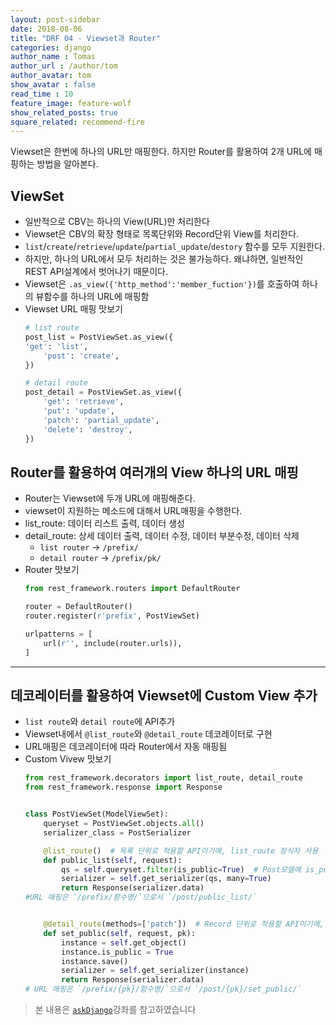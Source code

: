 ```yaml
---
layout: post-sidebar
date: 2018-08-06
title: "DRF 04 - Viewset과 Router"
categories: django
author_name : Tomas
author_url : /author/tom
author_avatar: tom
show_avatar : false
read_time : 10
feature_image: feature-wolf
show_related_posts: true
square_related: recommend-fire
---
```

Viewset은 한번에 하나의 URL만 매핑한다. 하지만 Router를 활용하여 2개 URL에 매핑하는 방법을 알아본다.

## ViewSet
* 일반적으로 CBV는 하나의 View(URL)만 처리한다
* Viewset은 CBV의 확장 형태로 목록단위와 Record단위 View를 처리한다.
* `list`/`create`/`retrieve`/`update`/`partial_update`/`destory` 함수를 모두 지원한다.
* 하지만, 하나의 URL에서 모두 처리하는 것은 불가능하다. 왜냐하면, 일반적인 REST API설계에서 벗어나기 때문이다.
* Viewset은 `.as_view({'http_method':'member_fuction'})`를 호출하여 하나의 뷰함수를 하나의 URL에 매핑함
* Viewset URL 매핑 맛보기
    ```python
    # list route
    post_list = PostViewSet.as_view({
    'get': 'list',
        'post': 'create',
    })

    # detail route
    post_detail = PostViewSet.as_view({
        'get': 'retrieve',
        'put': 'update',
        'patch': 'partial_update',
        'delete': 'destroy',
    })
    ```

## Router를 활용하여 여러개의 View 하나의 URL 매핑
* Router는 Viewset에 두개 URL에 매핑해준다.
* viewset이 지원하는 메소드에 대해서 URL매핑을 수행한다.
* list_route: 데이터 리스트 출력, 데이터 생성
* detail_route: 상세 데이터 출력, 데이터 수정, 데이터 부분수정, 데이터 삭제
    * `list router` -> `/prefix/`
    * `detail router` -> `/prefix/pk/`
* Router 맛보기
    ```python
    from rest_framework.routers import DefaultRouter

    router = DefaultRouter()
    router.register(r'prefix', PostViewSet)

    urlpatterns = [
        url(r'', include(router.urls)),
    ]
    ```
---

## 데코레이터를 활용하여 Viewset에 Custom View 추가
* `list route`와 `detail route`에 API추가
* Viewset내에서 `@list_route`와 `@detail_route` 데코레이터로 구현
* URL매핑은 데코레이터에 따라 Router에서 자동 매핑됨
* Custom Vivew 맛보기
    ```python
    from rest_framework.decorators import list_route, detail_route
    from rest_framework.response import Response


    class PostViewSet(ModelViewSet):
        queryset = PostViewSet.objects.all()
        serializer_class = PostSerializer

        @list_route()  # 목록 단위로 적용할 API이기에, list_route 장식자 사용
        def public_list(self, request):
            qs = self.queryset.filter(is_public=True)  # Post모델에 is_public 필드가 있을 경우
            serializer = self.get_serializer(qs, many=True)
            return Response(serializer.data)
    #URL 매핑은 `/prefix/함수명/`으로서 `/post/public_list/`


        @detail_route(methods=['patch'])  # Record 단위로 적용할 API이기에, detail_route 장식자 사용
        def set_public(self, request, pk):
            instance = self.get_object()
            instance.is_public = True
            instance.save()
            serializer = self.get_serializer(instance)
            return Response(serializer.data)
    # URL 매핑은 `/prefix/{pk}/함수명/`으로서 `/post/{pk}/set_public/`
    ```

> 본 내용은 [`askDjango`](https://www.askcompany.kr/)강좌를 참고하였습니다